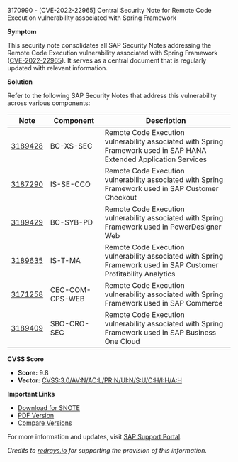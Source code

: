 3170990 - [CVE-2022-22965] Central Security Note for Remote Code Execution vulnerability associated with Spring Framework

**Symptom**

This security note consolidates all SAP Security Notes addressing the Remote Code Execution vulnerability associated with Spring Framework ([CVE-2022-22965](https://cve.mitre.org/cgi-bin/cvename.cgi?name=CVE-2022-22965)). It serves as a central document that is regularly updated with relevant information.

**Solution**

Refer to the following SAP Security Notes that address this vulnerability across various components:

| **Note** | **Component**          | **Description**                                                                                 |
|----------|------------------------|-------------------------------------------------------------------------------------------------|
| [3189428](https://me.sap.com/notes/3189428) | BC-XS-SEC              | Remote Code Execution vulnerability associated with Spring Framework used in SAP HANA Extended Application Services |
| [3187290](https://me.sap.com/notes/3187290) | IS-SE-CCO              | Remote Code Execution vulnerability associated with Spring Framework used in SAP Customer Checkout |
| [3189429](https://me.sap.com/notes/3189429) | BC-SYB-PD              | Remote Code Execution vulnerability associated with Spring Framework used in PowerDesigner Web |
| [3189635](https://me.sap.com/notes/3189635) | IS-T-MA                | Remote Code Execution vulnerability associated with Spring Framework used in SAP Customer Profitability Analytics |
| [3171258](https://me.sap.com/notes/3171258) | CEC-COM-CPS-WEB        | Remote Code Execution vulnerability associated with Spring Framework used in SAP Commerce |
| [3189409](https://me.sap.com/notes/3189409) | SBO-CRO-SEC            | Remote Code Execution vulnerability associated with Spring Framework used in SAP Business One Cloud |

**CVSS Score**

- **Score:** 9.8
- **Vector:** [CVSS:3.0/AV:N/AC:L/PR:N/UI:N/S:U/C:H/I:H/A:H](https://nvd.nist.gov/vuln-metrics/cvss/v3-calculator?vector=CVSS:3.0/AV:N/AC:L/PR:N/UI:N/S:U/C:H/I:H/A:H)

**Important Links**

- [Download for SNOTE](https://notesdownloads.sap.com/note/0040000000479512022)
- [PDF Version](https://userapps.support.sap.com/sap/support/sfm/notes/print/0003170990?language=en-US&token=0DB40BAF00C0DB8839A27A5A8C827806)
- [Compare Versions](https://me.sap.com/notesLatestChanges/0003170990/E/diff)

For more information and updates, visit [SAP Support Portal](https://me.sap.com/).

*Credits to [redrays.io](https://redrays.io) for supporting the provision of this information.*